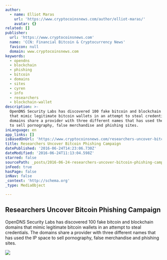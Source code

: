 ```yaml
---
author:
  - name: Elliot Maras
    url: 'https://www.cryptocoinsnews.com/author/elliot-maras/'
    avatar: {}
related: []
publisher:
  url: 'https://www.cryptocoinsnews.com'
  name: 'CCN: Financial Bitcoin & Cryptocurrency News'
  favicon: null
  domain: www.cryptocoinsnews.com
keywords:
  - opendns
  - blockchain
  - phishing
  - bitcoin
  - domains
  - sites
  - cyren
  - info
  - researchers
  - blockchain-wallet
description: >-
  OpenDNS Security Labs has discovered 100 fake bitcoin and blockchain domains
  that mimic legitimate bitcoin wallets in an attempt to steal credentials. The
  domains share a provider with three different names that has used the IP space
  to sell pornography, false merchandise and phishing sites.
inLanguage: en
app_links: []
isBasedOnUrl: 'https://www.cryptocoinsnews.com/researchers-uncover-bitcoin-phishing-campaign/'
title: Researchers Uncover Bitcoin Phishing Campaign
datePublished: '2016-06-24T14:23:06.730Z'
dateModified: '2016-06-24T11:13:04.598Z'
starred: false
sourcePath: _posts/2016-06-24-researchers-uncover-bitcoin-phishing-campaign.md
inFeed: true
hasPage: false
inNav: false
_context: 'http://schema.org'
_type: MediaObject

---
```

<article style=""><h1>Researchers Uncover Bitcoin Phishing Campaign</h1><p>OpenDNS Security Labs has discovered 100 fake bitcoin and blockchain domains that mimic legitimate bitcoin wallets in an attempt to steal credentials. The domains share a provider with three different names that has used the IP space to sell pornography, false merchandise and phishing sites.</p><img src="https://www.cryptocoinsnews.com/wp-content/uploads/2016/06/phishing-hook.jpg" /></article>